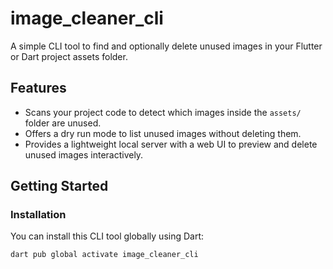 # image_cleaner_cli

A simple CLI tool to find and optionally delete unused images in your Flutter or Dart project assets folder.

## Features

- Scans your project code to detect which images inside the `assets/` folder are unused.
- Offers a dry run mode to list unused images without deleting them.
- Provides a lightweight local server with a web UI to preview and delete unused images interactively.

## Getting Started

### Installation

You can install this CLI tool globally using Dart:

```bash
dart pub global activate image_cleaner_cli
